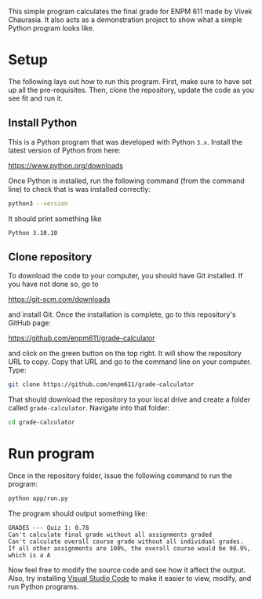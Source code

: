 This simple program calculates the final grade for ENPM 611 made by Vivek Chaurasia. It also acts as a demonstration project to show what a simple Python program looks like.

# Setup

The following lays out how to run this program. First, make sure to have set up all the pre-requisites. Then, clone the repository, update the code as you see fit and run it.

## Install Python

This is a Python program that was developed with Python `3.x`. Install the latest version of Python from here:

https://www.python.org/downloads

Once Python is installed, run the following command (from the command line) to check that is was installed correctly:

```bash
python3 --version
```

It should print something like

```
Python 3.10.10
```

## Clone repository

To download the code to your computer, you should have Git installed. If you have not done so, go to

https://git-scm.com/downloads

and install Git. Once the installation is complete, go to this repository's GitHub page:

https://github.com/enpm611/grade-calculator

and click on the green button on the top right. It will show the repository URL to copy. Copy that URL and go to the command line on your computer. Type:

```bash
git clone https://github.com/enpm611/grade-calculator
```

That should download the repository to your local drive and create a folder called `grade-calculator`. Navigate into that folder:

```bash
cd grade-calculator
```

# Run program

Once in the repository folder, issue the following command to run the program:

```bash
python app/run.py
```

The program should output something like:

```
GRADES --- Quiz 1: 0.78
Can't calculate final grade without all assignments graded
Can't calculate overall course grade without all individual grades.
If all other assignments are 100%, the overall course would be 98.9%, which is a A
```

Now feel free to modify the source code and see how it affect the output. Also, try installing [Visual Studio Code](https://code.visualstudio.com/) to make it easier to view, modify, and run Python programs.
